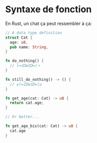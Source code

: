 # Syntaxe de fonction

En Rust, un chat ça peut ressembler à ça:
```rust
// A data type definition
struct Cat {
  age: u8,
  pub name: String,
}

fn do_nothing() {
  // (=ↀωↀ=)✧
}

fn still_do_nothing() -> () {
  // ლ(=ↀωↀ=)ლ
}

fn get_age(cat: Cat) -> u8 {
  return cat.age;
}

// Or better...

fn get_age_bis(cat: Cat) -> u8 {
  cat.age
}
```
